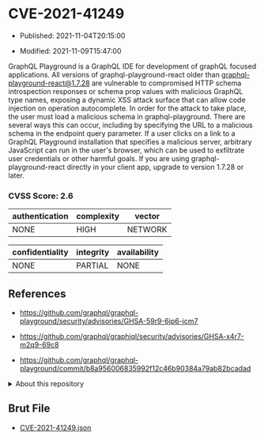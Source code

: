 # CVE-2021-41249

- Published: 2021-11-04T20:15:00

- Modified: 2021-11-09T15:47:00

GraphQL Playground is a GraphQL IDE for development of graphQL focused applications. All versions of graphql-playground-react older than graphql-playground-react@1.7.28 are vulnerable to compromised HTTP schema introspection responses or schema prop values with malicious GraphQL type names, exposing a dynamic XSS attack surface that can allow code injection on operation autocomplete. In order for the attack to take place, the user must load a malicious schema in graphql-playground. There are several ways this can occur, including by specifying the URL to a malicious schema in the endpoint query parameter. If a user clicks on a link to a GraphQL Playground installation that specifies a malicious server, arbitrary JavaScript can run in the user's browser, which can be used to exfiltrate user credentials or other harmful goals. If you are using graphql-playground-react directly in your client app, upgrade to version 1.7.28 or later.

### CVSS Score: **2.6**

| authentication | complexity | vector |
| --- | --- | --- |
| NONE | HIGH | NETWORK |

| confidentiality | integrity | availability |
| --- | --- | --- |
| NONE | PARTIAL | NONE |

## References

* https://github.com/graphql/graphql-playground/security/advisories/GHSA-59r9-6jp6-jcm7

* https://github.com/graphql/graphiql/security/advisories/GHSA-x4r7-m2q9-69c8

* https://github.com/graphql/graphql-playground/commit/b8a956006835992f12c46b90384a79ab82bcadad

<details>
<summary>About this repository</summary> 

  This repository is part of the project [Live Hack CVE](https://github.com/Live-Hack-CVE). Main website can be found [www.live-hack.org](https://www.live-hack.org) 
  
  Made by [Sn0wAlice](https://github.com/Sn0wAlice) for the people that care about security and need to have a feed of the latest CVEs. Hope you enjoy it, don't forget to star the repo and follow me on [Twitter](https://twitter.com/Sn0wAlice) and [Github](https://github.com/Sn0wAlice). And that is my [personnal website](https://www.alice-snow.me/)

  - [Home Page](https://github.com/Live-Hack-CVE)
  - [Framework](https://github.com/Live-Hack-CVE/cve-framework)
  - [CVE database](https://github.com/Live-Hack-CVE/full_database)
  - [Changelog](https://github.com/Live-Hack-CVE/Changelog)
</details>

## Brut File

* [CVE-2021-41249.json](https://raw.githubusercontent.com/Live-Hack-CVE/full_database/main/cves/2021/CVE-2021-41249.json)

